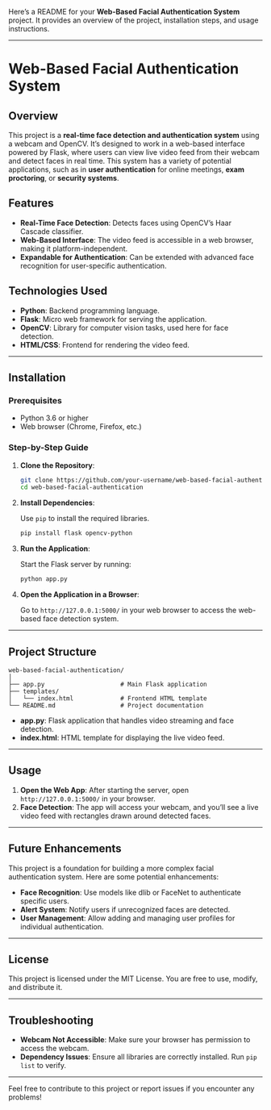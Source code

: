 Here’s a README for your **Web-Based Facial Authentication System** project. It provides an overview of the project, installation steps, and usage instructions.

---

# Web-Based Facial Authentication System

## Overview

This project is a **real-time face detection and authentication system** using a webcam and OpenCV. It’s designed to work in a web-based interface powered by Flask, where users can view live video feed from their webcam and detect faces in real time. This system has a variety of potential applications, such as in **user authentication** for online meetings, **exam proctoring**, or **security systems**.

## Features

- **Real-Time Face Detection**: Detects faces using OpenCV’s Haar Cascade classifier.
- **Web-Based Interface**: The video feed is accessible in a web browser, making it platform-independent.
- **Expandable for Authentication**: Can be extended with advanced face recognition for user-specific authentication.

## Technologies Used

- **Python**: Backend programming language.
- **Flask**: Micro web framework for serving the application.
- **OpenCV**: Library for computer vision tasks, used here for face detection.
- **HTML/CSS**: Frontend for rendering the video feed.

---

## Installation

### Prerequisites

- Python 3.6 or higher
- Web browser (Chrome, Firefox, etc.)

### Step-by-Step Guide

1. **Clone the Repository**:

   ```bash
   git clone https://github.com/your-username/web-based-facial-authentication.git
   cd web-based-facial-authentication
   ```

2. **Install Dependencies**:

   Use `pip` to install the required libraries.

   ```bash
   pip install flask opencv-python
   ```

3. **Run the Application**:

   Start the Flask server by running:

   ```bash
   python app.py
   ```

4. **Open the Application in a Browser**:

   Go to `http://127.0.0.1:5000/` in your web browser to access the web-based face detection system.

---

## Project Structure

```
web-based-facial-authentication/
│
├── app.py                     # Main Flask application
├── templates/
│   └── index.html             # Frontend HTML template
└── README.md                  # Project documentation
```

- **app.py**: Flask application that handles video streaming and face detection.
- **index.html**: HTML template for displaying the live video feed.

---

## Usage

1. **Open the Web App**: After starting the server, open `http://127.0.0.1:5000/` in your browser.
2. **Face Detection**: The app will access your webcam, and you’ll see a live video feed with rectangles drawn around detected faces.

---

## Future Enhancements

This project is a foundation for building a more complex facial authentication system. Here are some potential enhancements:

- **Face Recognition**: Use models like dlib or FaceNet to authenticate specific users.
- **Alert System**: Notify users if unrecognized faces are detected.
- **User Management**: Allow adding and managing user profiles for individual authentication.

---

## License

This project is licensed under the MIT License. You are free to use, modify, and distribute it.

---

## Troubleshooting

- **Webcam Not Accessible**: Make sure your browser has permission to access the webcam.
- **Dependency Issues**: Ensure all libraries are correctly installed. Run `pip list` to verify.

---

Feel free to contribute to this project or report issues if you encounter any problems!

